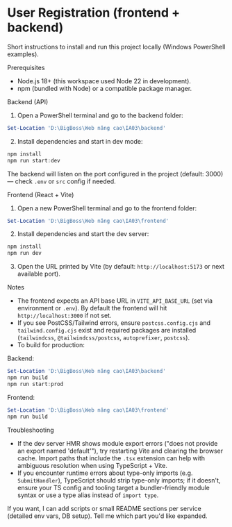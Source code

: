 # User Registration (frontend + backend)

Short instructions to install and run this project locally (Windows PowerShell examples).

Prerequisites

- Node.js 18+ (this workspace used Node 22 in development).
- npm (bundled with Node) or a compatible package manager.

Backend (API)

1. Open a PowerShell terminal and go to the backend folder:

```powershell
Set-Location 'D:\BigBoss\Web nâng cao\IA03\backend'
```

2. Install dependencies and start in dev mode:

```powershell
npm install
npm run start:dev
```

The backend will listen on the port configured in the project (default: 3000) — check `.env` or `src` config if needed.

Frontend (React + Vite)

1. Open a new PowerShell terminal and go to the frontend folder:

```powershell
Set-Location 'D:\BigBoss\Web nâng cao\IA03\frontend'
```

2. Install dependencies and start the dev server:

```powershell
npm install
npm run dev
```

3. Open the URL printed by Vite (by default: `http://localhost:5173` or next available port).

Notes

- The frontend expects an API base URL in `VITE_API_BASE_URL` (set via environment or `.env`). By default the frontend will hit `http://localhost:3000` if not set.
- If you see PostCSS/Tailwind errors, ensure `postcss.config.cjs` and `tailwind.config.cjs` exist and required packages are installed (`tailwindcss`, `@tailwindcss/postcss`, `autoprefixer`, `postcss`).
- To build for production:

Backend:

```powershell
Set-Location 'D:\BigBoss\Web nâng cao\IA03\backend'
npm run build
npm run start:prod
```

Frontend:

```powershell
Set-Location 'D:\BigBoss\Web nâng cao\IA03\frontend'
npm run build
```

Troubleshooting

- If the dev server HMR shows module export errors ("does not provide an export named 'default'"), try restarting Vite and clearing the browser cache. Import paths that include the `.tsx` extension can help with ambiguous resolution when using TypeScript + Vite.
- If you encounter runtime errors about type-only imports (e.g. `SubmitHandler`), TypeScript should strip type-only imports; if it doesn't, ensure your TS config and tooling target a bundler-friendly module syntax or use a type alias instead of `import type`.

If you want, I can add scripts or small README sections per service (detailed env vars, DB setup). Tell me which part you'd like expanded.
